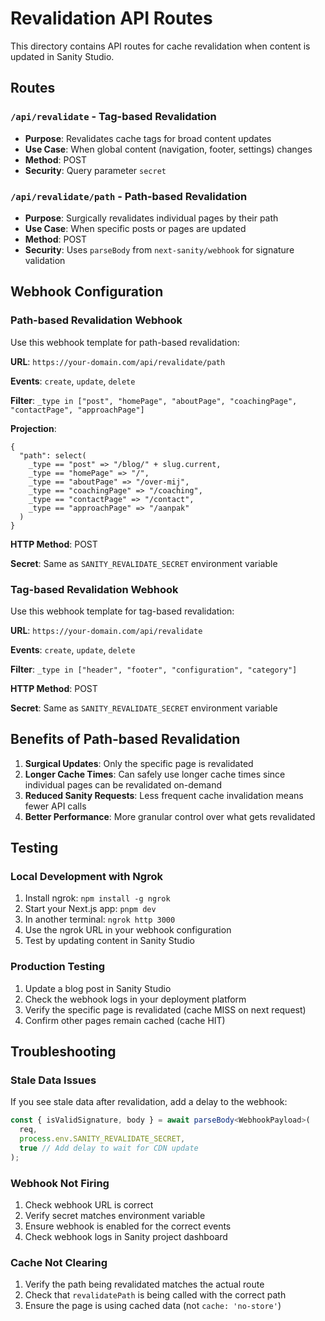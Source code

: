 # Revalidation API Routes

This directory contains API routes for cache revalidation when content is updated in Sanity Studio.

## Routes

### `/api/revalidate` - Tag-based Revalidation

- **Purpose**: Revalidates cache tags for broad content updates
- **Use Case**: When global content (navigation, footer, settings) changes
- **Method**: POST
- **Security**: Query parameter `secret`

### `/api/revalidate/path` - Path-based Revalidation

- **Purpose**: Surgically revalidates individual pages by their path
- **Use Case**: When specific posts or pages are updated
- **Method**: POST
- **Security**: Uses `parseBody` from `next-sanity/webhook` for signature validation

## Webhook Configuration

### Path-based Revalidation Webhook

Use this webhook template for path-based revalidation:

**URL**: `https://your-domain.com/api/revalidate/path`

**Events**: `create`, `update`, `delete`

**Filter**: `_type in ["post", "homePage", "aboutPage", "coachingPage", "contactPage", "approachPage"]`

**Projection**:

```groq
{
  "path": select(
    _type == "post" => "/blog/" + slug.current,
    _type == "homePage" => "/",
    _type == "aboutPage" => "/over-mij",
    _type == "coachingPage" => "/coaching",
    _type == "contactPage" => "/contact",
    _type == "approachPage" => "/aanpak"
  )
}
```

**HTTP Method**: POST

**Secret**: Same as `SANITY_REVALIDATE_SECRET` environment variable

### Tag-based Revalidation Webhook

Use this webhook template for tag-based revalidation:

**URL**: `https://your-domain.com/api/revalidate`

**Events**: `create`, `update`, `delete`

**Filter**: `_type in ["header", "footer", "configuration", "category"]`

**HTTP Method**: POST

**Secret**: Same as `SANITY_REVALIDATE_SECRET` environment variable

## Benefits of Path-based Revalidation

1. **Surgical Updates**: Only the specific page is revalidated
2. **Longer Cache Times**: Can safely use longer cache times since individual pages can be revalidated on-demand
3. **Reduced Sanity Requests**: Less frequent cache invalidation means fewer API calls
4. **Better Performance**: More granular control over what gets revalidated

## Testing

### Local Development with Ngrok

1. Install ngrok: `npm install -g ngrok`
2. Start your Next.js app: `pnpm dev`
3. In another terminal: `ngrok http 3000`
4. Use the ngrok URL in your webhook configuration
5. Test by updating content in Sanity Studio

### Production Testing

1. Update a blog post in Sanity Studio
2. Check the webhook logs in your deployment platform
3. Verify the specific page is revalidated (cache MISS on next request)
4. Confirm other pages remain cached (cache HIT)

## Troubleshooting

### Stale Data Issues

If you see stale data after revalidation, add a delay to the webhook:

```typescript
const { isValidSignature, body } = await parseBody<WebhookPayload>(
  req,
  process.env.SANITY_REVALIDATE_SECRET,
  true // Add delay to wait for CDN update
);
```

### Webhook Not Firing

1. Check webhook URL is correct
2. Verify secret matches environment variable
3. Ensure webhook is enabled for the correct events
4. Check webhook logs in Sanity project dashboard

### Cache Not Clearing

1. Verify the path being revalidated matches the actual route
2. Check that `revalidatePath` is being called with the correct path
3. Ensure the page is using cached data (not `cache: 'no-store'`)
